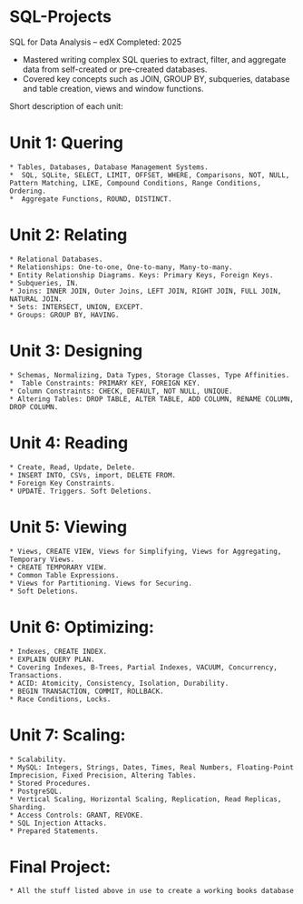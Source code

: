 # SQL-Projects

SQL for Data Analysis – edX Completed: 2025
* Mastered writing complex SQL queries to extract, filter, and aggregate data from self-created or pre-created databases.
* Covered key concepts such as JOIN, GROUP BY, subqueries, database and table creation, views and window functions. 

Short description of each unit:

# Unit 1: Quering
    * Tables, Databases, Database Management Systems.
    *  SQL, SQLite, SELECT, LIMIT, OFFSET, WHERE, Comparisons, NOT, NULL, Pattern Matching, LIKE, Compound Conditions, Range Conditions, Ordering.
    *  Aggregate Functions, ROUND, DISTINCT.

# Unit 2: Relating
    * Relational Databases. 
    * Relationships: One-to-one, One-to-many, Many-to-many. 
    * Entity Relationship Diagrams. Keys: Primary Keys, Foreign Keys. 
    * Subqueries, IN.
    * Joins: INNER JOIN, Outer Joins, LEFT JOIN, RIGHT JOIN, FULL JOIN, NATURAL JOIN. 
    * Sets: INTERSECT, UNION, EXCEPT. 
    * Groups: GROUP BY, HAVING.

# Unit 3: Designing
    * Schemas, Normalizing, Data Types, Storage Classes, Type Affinities.
    *  Table Constraints: PRIMARY KEY, FOREIGN KEY. 
    * Column Constraints: CHECK, DEFAULT, NOT NULL, UNIQUE. 
    * Altering Tables: DROP TABLE, ALTER TABLE, ADD COLUMN, RENAME COLUMN, DROP COLUMN.

# Unit 4: Reading
    * Create, Read, Update, Delete.
    * INSERT INTO, CSVs, import, DELETE FROM.
    * Foreign Key Constraints.
    * UPDATE. Triggers. Soft Deletions.
    
# Unit 5: Viewing
    * Views, CREATE VIEW, Views for Simplifying, Views for Aggregating, Temporary Views.
    * CREATE TEMPORARY VIEW.
    * Common Table Expressions.
    * Views for Partitioning. Views for Securing.
    * Soft Deletions.

# Unit 6: Optimizing:
    * Indexes, CREATE INDEX.
    * EXPLAIN QUERY PLAN.
    * Covering Indexes, B-Trees, Partial Indexes, VACUUM, Concurrency, Transactions.
    * ACID: Atomicity, Consistency, Isolation, Durability.
    * BEGIN TRANSACTION, COMMIT, ROLLBACK.
    * Race Conditions, Locks.

# Unit 7: Scaling:
    * Scalability.
    * MySQL: Integers, Strings, Dates, Times, Real Numbers, Floating-Point Imprecision, Fixed Precision, Altering Tables.
    * Stored Procedures.
    * PostgreSQL.
    * Vertical Scaling, Horizontal Scaling, Replication, Read Replicas, Sharding.
    * Access Controls: GRANT, REVOKE.
    * SQL Injection Attacks.
    * Prepared Statements.

# Final Project:
    * All the stuff listed above in use to create a working books database